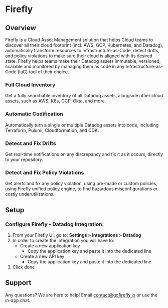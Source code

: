 # Firefly

## Overview
Firefly is a Cloud Asset Management solution that helps Cloud teams to discover all their cloud footprint (incl. AWS, GCP, Kubernetes, and Datadog), automatically transform resources to Infrastructure-as-Code, detect drifts, and policy violations to make sure their cloud is aligned with its desired state.
Firefly helps teams make their Datadog assets immutable, versioned, scalable and monitored by managing them as code in any Infrastructure-as-Code (IaC) tool of their choice.

### Full Cloud Inventory
Get a fully searchable inventory of all Datadog assets, alongside other cloud assets, such as AWS, K8s, GCP, Okta, and more.

### Automatic Codification
Automatically turn a single or multiple Datadog assets into code, including  Terraform, Pulumi, Cloudformation, and CDK.

### Detect and Fix Drifts
Get real-time notifications on any discrepancy and fix it as it occurs, directly to your repository.

### Detect and Fix Policy Violations
Get alerts and fix any policy violation, using pre-made or custom policies, using Firefly unified policy engine, to find hazardous misconfigurations or costly underutilizations.

## Setup

### Configure Firefly - Datadog Integration:
1. From your Firefly UI, go to: **Settings > Integrations > Datadog**
2. In order to create the integration you will have to:
    * Create a new application key
      * Copy the application key and paste it into the dedicated line
    * Create a new API key
      * Copy the application key and paste it into the dedicated line
3. Click done

## Support
Any questions? We are here to help! Email [contact@gofirefly.io][1] or use the in-app chat.

[1]: mailto:contact@gofirefly.io
